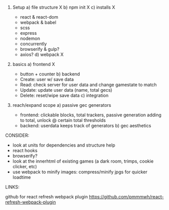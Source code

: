 1) Setup
  a) file structure X
  b) npm init X
  c) installs X
    - react & react-dom 
    - webpack & babel 
    - scss
    - express
    - nodemon
    - concurrently
    - browserify & gulp?
    - axios?
  d) webpack X
    
2) basics
  a) frontend X
    - button + counter
  b) backend
    - Create: user w/ save data
    - Read: check server for user data and change gamestate to match
    - Update: update user data (name, total gecs)
    - Delete: reset/wipe save data
  c) integration

3) reach/expand scope
  a) passive gec generators
    - frontend: clickable blocks, total trackers, passive generation adding to total, unlock @ certain total thresholds
    - backend: userdata keeps track of generators
  b) gec aesthetics


CONSIDER:
- look at units for dependencies and structure help
- react hooks
- browserify?
- look at the innerhtml of existing games (a dark room, trimps, cookie clicker, etc)
- use webpack to minify images: compress/minify jpgs for quicker loadtime

LINKS:

github for react refresh webpack plugin
https://github.com/pmmmwh/react-refresh-webpack-plugin

